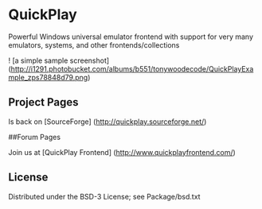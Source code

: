QuickPlay
=========

Powerful Windows universal emulator frontend with support for very many emulators, systems, and other frontends/collections

! [a simple sample screenshot] (http://i1291.photobucket.com/albums/b551/tonywoodecode/QuickPlayExample_zps78848d79.png)

## Project Pages

Is back on [SourceForge] (http://quickplay.sourceforge.net/)

##Forum Pages

Join us at [QuickPlay Frontend] (http://www.quickplayfrontend.com/)


## License

Distributed under the BSD-3 License; see Package/bsd.txt

